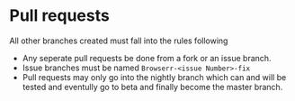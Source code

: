 # Pull requests

All other branches created must fall into the rules following

  * Any seperate pull requests be done from a fork or an issue branch.
  * Issue branches must be named ``` Browserr-<issue Number>-fix ```
  * Pull requests may only go into the nightly branch which can and will be tested and eventully go to beta and finally become the master branch.
